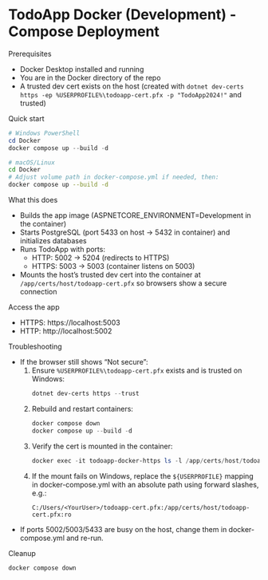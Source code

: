 # TodoApp Docker (Development) - Compose Deployment

Prerequisites
- Docker Desktop installed and running
- You are in the Docker directory of the repo
- A trusted dev cert exists on the host (created with `dotnet dev-certs https -ep %USERPROFILE%\todoapp-cert.pfx -p "TodoApp2024!"` and trusted)

Quick start
```powershell
# Windows PowerShell
cd Docker
docker compose up --build -d
```

```bash
# macOS/Linux
cd Docker
# Adjust volume path in docker-compose.yml if needed, then:
docker compose up --build -d
```

What this does
- Builds the app image (ASPNETCORE_ENVIRONMENT=Development in the container)
- Starts PostgreSQL (port 5433 on host -> 5432 in container) and initializes databases
- Runs TodoApp with ports:
  - HTTP: 5002 -> 5204 (redirects to HTTPS)
  - HTTPS: 5003 -> 5003 (container listens on 5003)
- Mounts the host’s trusted dev cert into the container at `/app/certs/host/todoapp-cert.pfx` so browsers show a secure connection

Access the app
- HTTPS: https://localhost:5003
- HTTP:  http://localhost:5002

Troubleshooting
- If the browser still shows “Not secure”:
  1) Ensure `%USERPROFILE%\todoapp-cert.pfx` exists and is trusted on Windows:
     ```powershell
     dotnet dev-certs https --trust
     ```
  2) Rebuild and restart containers:
     ```powershell
     docker compose down
     docker compose up --build -d
     ```
  3) Verify the cert is mounted in the container:
     ```powershell
     docker exec -it todoapp-docker-https ls -l /app/certs/host/todoapp-cert.pfx
     ```
  4) If the mount fails on Windows, replace the `${USERPROFILE}` mapping in docker-compose.yml with an absolute path using forward slashes, e.g.:
     ```
     C:/Users/<YourUser>/todoapp-cert.pfx:/app/certs/host/todoapp-cert.pfx:ro
     ```
- If ports 5002/5003/5433 are busy on the host, change them in docker-compose.yml and re-run.

Cleanup
```powershell
docker compose down
```
